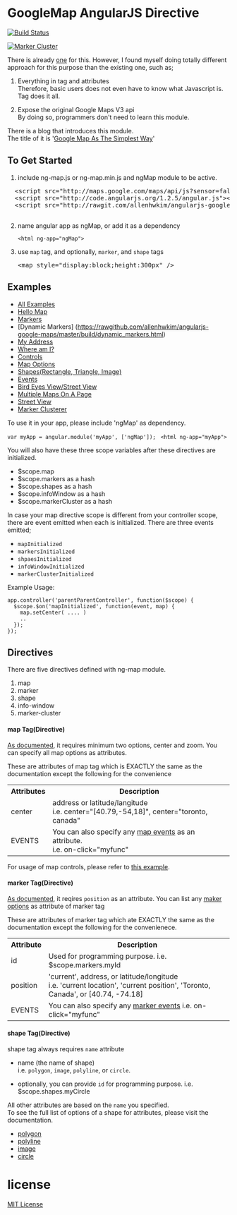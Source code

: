 GoogleMap AngularJS Directive
=============================

[![Build Status](https://travis-ci.org/allenhwkim/angularjs-google-maps.png?branch=master)](https://travis-ci.org/allenhwkim/angularjs-google-maps)

[![Marker Cluster](http://i.imgur.com/tVEUg88.png)](https://rawgithub.com/allenhwkim/angularjs-google-maps/master/build/index.html)

There is already [one](https://github.com/nlaplante/angular-google-maps) for this.
However, I found myself doing totally different approach for this purpose than the existing one, such as;
  
  1. Everything in tag and attributes  
     Therefore, basic users does not even have to know what Javascript is. Tag does it all.

  2. Expose the original Google Maps V3 api  
     By doing so, programmers don't need to learn this module.
  
There is a blog that introduces this module.   
The title of it is '[Google Map As The Simplest Way](http://allenhwkim.tumblr.com/post/70986888283/google-map-as-the-simplest-way)'

To Get Started
---------------

 1. include ng-map.js or ng-map.min.js and ngMap module to be active. 
    
  <pre>
  &lt;script src="http://maps.google.com/maps/api/js?sensor=false">&lt;/script>
  &lt;script src="http://code.angularjs.org/1.2.5/angular.js">&lt;/script>
  &lt;script src="http://rawgit.com/allenhwkim/angularjs-google-maps/master/build/scripts/ng-map.min.js">&lt;/script>
  </pre>


 2. name angular app as ngMap, or add it as a dependency   
 
    `<html ng-app="ngMap">`

 3. use `map` tag, and optionally, `marker`, and `shape` tags  
 
    <pre>
    &lt;map style="display:block;height:300px" />  
    </pre>

Examples
--------

  * [All Examples](https://rawgithub.com/allenhwkim/angularjs-google-maps/master/build/index.html)
  * [Hello Map](https://rawgithub.com/allenhwkim/angularjs-google-maps/master/build/hello_map.html)
  * [Markers](https://rawgithub.com/allenhwkim/angularjs-google-maps/master/build/marker.html)
  * [Dynamic Markers] (https://rawgithub.com/allenhwkim/angularjs-google-maps/master/build/dynamic_markers.html)
  * [My Address](https://rawgithub.com/allenhwkim/angularjs-google-maps/master/build/marker_with_address.html)
  * [Where am I?](https://rawgithub.com/allenhwkim/angularjs-google-maps/master/build/marker_with_current_position.html)
  * [Controls](https://rawgithub.com/allenhwkim/angularjs-google-maps/master/build/map_control.html)
  * [Map Options](https://rawgithub.com/allenhwkim/angularjs-google-maps/master/build/map_options.html)
  * [Shapes(Rectangle, Triangle, Image)](https://rawgithub.com/allenhwkim/angularjs-google-maps/master/build/shape.html)
  * [Events](https://rawgithub.com/allenhwkim/angularjs-google-maps/master/build/events.html)
  * [Bird Eyes View/Street View](https://rawgithub.com/allenhwkim/angularjs-google-maps/master/build/bird_eyes_and_street_view.html)
  * [Multiple Maps On A Page](https://rawgithub.com/allenhwkim/angularjs-google-maps/master/build/multiple_maps_on_a_page.html)
  * [Street View](https://rawgithub.com/allenhwkim/angularjs-google-maps/master/build/street_view.html)
  * [Marker Clusterer](https://rawgithub.com/allenhwkim/angularjs-google-maps/master/build/marker_clusterer.html)

To use it in your app, please include 'ngMap' as dependency.

   `var myApp = angular.module('myApp', ['ngMap']); `
   `<html ng-app="myApp">`


You will also have these three scope variables after these directives are initialized.

  * $scope.map
  * $scope.markers as a hash
  * $scope.shapes as a hash
  * $scope.infoWindow as a hash
  * $scope.markerCluster as a hash

In case your map directive scope is different from your controller scope, there are event emitted when each is initialized.
There are three events emitted;

  * `mapInitialized`
  * `markersInitialized`
  * `shpaesInitialized`
  * `infoWindowInitialized` 
  * `markerClusterInitialized` 

Example Usage:

    app.controller('parentParentController', function($scope) {
      $scope.$on('mapInitialized', function(event, map) {
        map.setCenter( .... )
        ..
      });
    });

Directives
-----------
There are five directives defined with ng-map module.
  1. map
  2. marker
  3. shape
  4. info-window
  5. marker-cluster

#### **map** Tag(Directive) ####


[As documented](https://developers.google.com/maps/documentation/javascript/reference#MapOptions),
it requires minimum two options, center and zoom. You can specify all map options as attributes.

These are attributes of map tag which is EXACTLY the same as the documentation except the following for the convenience

<table>
<tr><th>Attributes<th>Description                                     
<tr><td>center<td>address or latitude/langitude<br/>   
                  i.e. center="[40.79,-54,18]", center="toronto, canada"
<tr><td>EVENTS     <td> You can also specify any <a href="https://developers.google.com/maps/documentation/javascript/reference#Map">map events</a> as an attribute.  
   <br/> i.e. on-click="myfunc"
</table>

For usage of map controls, please refer to [this example](https://rawgithub.com/allenhwkim/angularjs-google-maps/master/build/map_control.html).


#### **marker** Tag(Directive) ####

[As documented](https://developers.google.com/maps/documentation/javascript/reference#Marker), it reqires `position` as an attribute.
You can list any [maker options](https://developers.google.com/maps/documentation/javascript/reference#MarkerOptions) as attribute of marker tag

These are attributes of marker tag which ate EXACTLY the same as the documentation except the following for the convenienece.


<table>
<tr><th>Attribute<th>Description
  <tr><td> id <td> Used for programming purpose. i.e. $scope.markers.myId
  <tr><td> position   <td>
    'current', address, or latitude/longitude  <br/>
    i.e. 'current location', 'current position', 'Toronto, Canada', or [40.74, -74.18]
  <tr><td> EVENTS <td>
    You can also specify any <a href="https://developers.google.com/maps/documentation/javascript/reference#Marker">marker events</a>   
    i.e. on-click="myfunc"
</table>

#### **shape** Tag(Directive) ####

  shape tag always requires `name` attribute
  
  * name (the name of shape)  
    i.e. `polygon`, `image`, `polyline`, or `circle`.

  * optionally, you can provide `id` for programming purpose. i.e. $scope.shapes.myCircle

All other attributes are based on the `name` you specified.  
To see the full list of options of a shape for attributes, please visit the documentation.

  * [polygon](https://developers.google.com/maps/documentation/javascript/reference#PolygonOptions)
  * [polyline](https://developers.google.com/maps/documentation/javascript/reference#PolylineOptions)
  * [image](https://developers.google.com/maps/documentation/javascript/reference#GroundOverlayOptions)
  * [circle](https://developers.google.com/maps/documentation/javascript/reference#CircleOptions)

license
=======
[MIT License](https://github.com/allenhwkim/angularjs-google-maps/blob/master/LICENSE)

